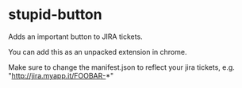 stupid-button
=============

Adds an important button to JIRA tickets.

You can add this as an unpacked extension in chrome.

Make sure to change the manifest.json to reflect your jira tickets, e.g. "http://jira.myapp.it/FOOBAR-*"
